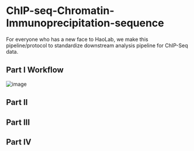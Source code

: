 # ChIP-seq-Chromatin-Immunoprecipitation-sequence
For everyone who has a new face to HaoLab, we make this pipeline/protocol to standardize downstream analysis pipeline for ChIP-Seq data.
## Part I Workflow

![image](../Figure/Figure1_workflow.png)

## Part II
## Part III
## Part IV
